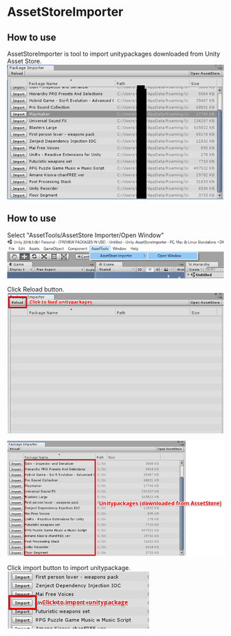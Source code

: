 # AssetStoreImporter
## How to use
AssetStoreImporter is tool to import unitypackages downloaded from Unity Asset Store.<br>
<img src = "Demo/SS.png">


## How to use
Select "AssetTools/AssetStore Importer/Open Window"<br>
<img src = "Demo/HowTo_1.png"><br>

Click Reload button.<br>
<img src = "Demo/HowTo_2.png"><br>

<img src = "Demo/HowTo_3.png"><br>

Click import button to import unitypackage.<br>
<img src = "Demo/HowTo_4.png"><br>
